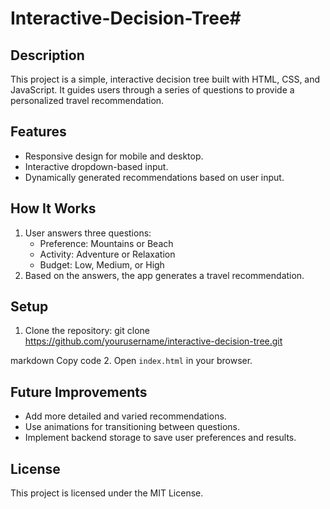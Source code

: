 # Interactive-Decision-Tree# 

## Description
This project is a simple, interactive decision tree built with HTML, CSS, and JavaScript. It guides users through a series of questions to provide a personalized travel recommendation.

## Features
- Responsive design for mobile and desktop.
- Interactive dropdown-based input.
- Dynamically generated recommendations based on user input.

## How It Works
1. User answers three questions:
   - Preference: Mountains or Beach
   - Activity: Adventure or Relaxation
   - Budget: Low, Medium, or High
2. Based on the answers, the app generates a travel recommendation.


## Setup
1. Clone the repository:
git clone https://github.com/yourusername/interactive-decision-tree.git

markdown
Copy code
2. Open `index.html` in your browser.

## Future Improvements
- Add more detailed and varied recommendations.
- Use animations for transitioning between questions.
- Implement backend storage to save user preferences and results.

## License
This project is licensed under the MIT License.

